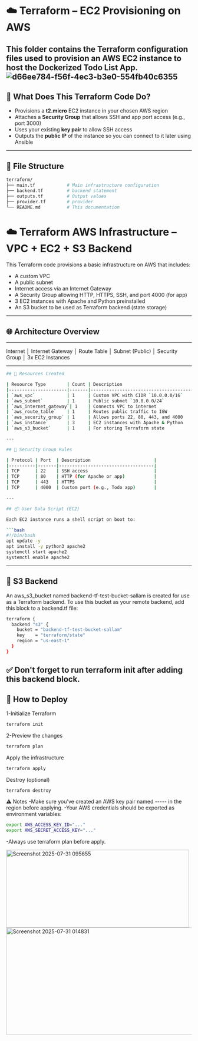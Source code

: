 # ☁️ Terraform – EC2 Provisioning on AWS

This folder contains the Terraform configuration files used to provision an AWS EC2 instance to host the Dockerized Todo List App.
![d66ee784-f56f-4ec3-b3e0-554fb40c6355](https://github.com/user-attachments/assets/1890aad0-420e-4254-84c1-ad7a0b65138a)
---

## 📌 What Does This Terraform Code Do?

- Provisions a **t2.micro** EC2 instance in your chosen AWS region  
- Attaches a **Security Group** that allows SSH and app port access (e.g., port 3000)  
- Uses your existing **key pair** to allow SSH access  
- Outputs the **public IP** of the instance so you can connect to it later using Ansible

---

## 📁 File Structure

```bash
terraform/
├── main.tf            # Main infrastructure configuration
├── backend.tf         # backend statement
├── outputs.tf         # Output values
├── provider.tf        # provider 
└── README.md          # This documentation
```
# ☁️ Terraform AWS Infrastructure – VPC + EC2 + S3 Backend

This Terraform code provisions a basic infrastructure on AWS that includes:

- A custom VPC
- A public subnet
- Internet access via an Internet Gateway
- A Security Group allowing HTTP, HTTPS, SSH, and port 4000 (for app)
- 3 EC2 instances with Apache and Python preinstalled
- An S3 bucket to be used as Terraform backend (state storage)

---

## 🌐 Architecture Overview
------------------------------
Internet
│
Internet Gateway
│
Route Table
│
Subnet (Public)
│
Security Group
│
3x EC2 Instances


---
```bash
## 🧱 Resources Created

| Resource Type        | Count | Description                             |
|----------------------|-------|-----------------------------------------|
| `aws_vpc`            | 1     | Custom VPC with CIDR `10.0.0.0/16`      |
| `aws_subnet`         | 1     | Public subnet `10.0.0.0/24`             |
| `aws_internet_gateway`| 1    | Connects VPC to internet                |
| `aws_route_table`    | 1     | Routes public traffic to IGW           |
| `aws_security_group` | 1     | Allows ports 22, 80, 443, and 4000     |
| `aws_instance`       | 3     | EC2 instances with Apache & Python     |
| `aws_s3_bucket`      | 1     | For storing Terraform state            |

---

## 🔐 Security Group Rules

| Protocol | Port  | Description                        |
|----------|-------|------------------------------------|
| TCP      | 22    | SSH access                         |
| TCP      | 80    | HTTP (for Apache or app)           |
| TCP      | 443   | HTTPS                              |
| TCP      | 4000  | Custom port (e.g., Todo app)       |

---

## 📦 User Data Script (EC2)

Each EC2 instance runs a shell script on boot to:

```bash
#!/bin/bash
apt update -y
apt install -y python3 apache2
systemctl start apache2
systemctl enable apache2

```
-------------------
🔁 S3 Backend
--------------------
An aws_s3_bucket named backend-tf-test-bucket-sallam is created for use as a Terraform backend.
To use this bucket as your remote backend, add this block to a backend.tf file:

```bash
terraform {
  backend "s3" {
    bucket = "backend-tf-test-bucket-sallam"
    key    = "terraform/state"
    region = "us-east-1"
  }
}
```
✅ Don't forget to run terraform init after adding this backend block.
-----------------------------------------------------------------------------------
🚀 How to Deploy
----------------------
1-Initialize Terraform
```bash
terraform init
```
2-Preview the changes
```bash
terraform plan
```
Apply the infrastructure
```bash
terraform apply
```
Destroy (optional)
```bash
terraform destroy
```
⚠️ Notes
-Make sure you’ve created an AWS key pair named ----- in the region before applying.
-Your AWS credentials should be exported as environment variables:
```bash
export AWS_ACCESS_KEY_ID="..."
export AWS_SECRET_ACCESS_KEY="..."
```
-Always use terraform plan before apply.

<img width="496" height="211" alt="Screenshot 2025-07-31 095655" src="https://github.com/user-attachments/assets/f352a25c-1cce-4439-bc98-0e62397dbe7e" />


<img width="1607" height="291" alt="Screenshot 2025-07-31 014831" src="https://github.com/user-attachments/assets/04e24a0e-282f-4245-a8c0-bb4e83fc42ae" />










